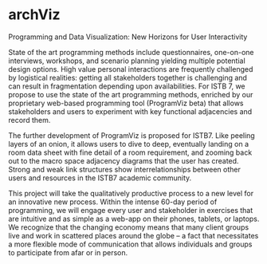 # archViz

Programming and Data Visualization: New Horizons for User Interactivity

State of the art programming methods include questionnaires, one-on-one interviews, workshops, and scenario planning yielding multiple potential design options. High value personal interactions are frequently challenged by logistical realities: getting all stakeholders together is challenging and can result in fragmentation depending upon availabilities. For ISTB 7, we propose to use the state of the art programming methods, enriched by our proprietary web-based programming tool (ProgramViz beta) that allows stakeholders and users to experiment with key functional adjacencies and record them.

The further development of ProgramViz is proposed for ISTB7. Like peeling layers of an onion, it allows users to dive to deep, eventually landing on a room data sheet with fine detail of a room requirement, and zooming back out to the macro space adjacency diagrams that the user has created. Strong and weak link structures show interrelationships between other users and resources in the ISTB7 academic community.

This project will take the qualitatively productive process to a new level for an innovative new process. Within the intense 60-day period of programming, we will engage every user and stakeholder in exercises that are intuitive and as simple as a web-app on their phones, tablets, or laptops. We recognize that the changing economy means that many client groups live and work in scattered places around the globe – a fact that necessitates a more flexible mode of communication that allows individuals and groups to participate from afar or in person.
